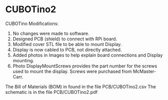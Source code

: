 # CUBOTino2
 CUBOTino Modifications:
 1. No changes were made to software.
 2. Designed PCB (shield) to connect with RPi board.
 3. Modified cover STL file to be able to mount Display.
 4. Display is now cabled to PCB, not directly attached.
 5. Added photos in Images to help explain board connections and Display mounting.
 6. Photo DisplayMountScrews provides the part number for the screws used to mount the display. Screws were purchased from McMaster-Carr.
    
The Bill of Materials (BOM) in found in the file PCB/CUBOTino2.csv
The schematic is in the file PCB/CUBOTino2.pdf
